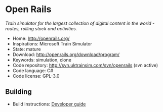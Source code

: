 # Open Rails

_Train simulator for the largest collection of digital content in the world - routes, rolling stock and activities._

- Home: http://openrails.org/
- Inspirations: Microsoft Train Simulator
- State: mature
- Download: http://openrails.org/download/program/
- Keywords: simulation, clone
- Code repository: http://svn.uktrainsim.com/svn/openrails (svn active)
- Code language: C#
- Code license: GPL-3.0

## Building

- Build instructions: [Developer guide](http://openrails.org/contribute/developing-code/)
